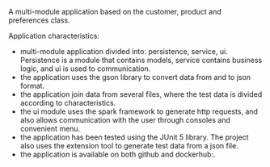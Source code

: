 A multi-module application based on the customer, product and preferences class.

Application characteristics:
- multi-module application divided into: persistence, service, ui.
Persistence is a module that contains models, service contains business logic, and ui is used to communication.
- the application uses the gson library to convert data from and to json format.
- the application join data from several files, where the test data is divided according to characteristics.
- the ui module uses the spark framework to generate http requests, 
and also allows communication with the user through consoles and convenient menu.
- the application has been tested using the JUnit 5 library. 
The project also uses the extension tool to generate test data from a json file.
- the application is available on both github and dockerhub:.